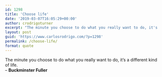 ```yaml
---
id: 1298
title: 'Choose life'
date: '2019-03-07T16:05:29+00:00'
author: crodrigoturner
excerpt: "The minute you choose to do what you really want to do, it's a different kind of life.\r\n- <strong>Buckminster Fuller</strong>"
layout: post
guid: 'https://www.carlosrodrigo.com/?p=1298'
permalink: /choose-life/
format: quote
---
```


The minute you choose to do what you really want to do, it’s a different kind of life.  
– **Buckminster Fuller**